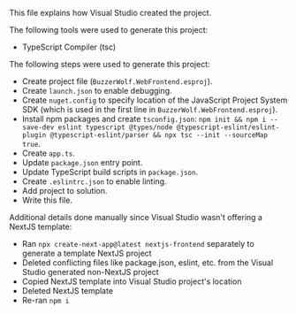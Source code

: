 This file explains how Visual Studio created the project.

The following tools were used to generate this project:
- TypeScript Compiler (tsc)

The following steps were used to generate this project:
- Create project file (`BuzzerWolf.WebFrontend.esproj`).
- Create `launch.json` to enable debugging.
- Create `nuget.config` to specify location of the JavaScript Project System SDK (which is used in the first line in `BuzzerWolf.WebFrontend.esproj`).
- Install npm packages and create `tsconfig.json`: `npm init && npm i --save-dev eslint typescript @types/node @typescript-eslint/eslint-plugin @typescript-eslint/parser && npx tsc --init --sourceMap true`.
- Create `app.ts`.
- Update `package.json` entry point.
- Update TypeScript build scripts in `package.json`.
- Create `.eslintrc.json` to enable linting.
- Add project to solution.
- Write this file.


Additional details done manually since Visual Studio wasn't offering a NextJS template:
- Ran `npx create-next-app@latest nextjs-frontend` separately to generate a template NextJS project
- Deleted conflicting files like package.json, eslint, etc. from the Visual Studio generated non-NextJS project
- Copied NextJS template into Visual Studio project's location
- Deleted NextJS template
- Re-ran `npm i`
